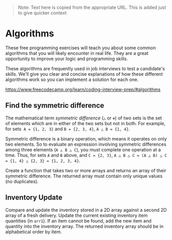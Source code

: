 > Note: Text here is copied from the appropriate URL.
> This is added just to give quicker context

# Algorithms

These free programming exercises will teach you about some common algorithms that you will likely encounter in real life.
They are a great opportunity to improve your logic and programming skills.

These algorithms are frequently used in job interviews to test a candidate's skills.
We'll give you clear and concise explanations of how these different algorithms work so you can implement a solution for each one.

https://www.freecodecamp.org/learn/coding-interview-prep/#algorithms

## Find the symmetric difference

The mathematical term _symmetric difference_ (`△` or `⊕`) of two sets is the set of elements which are in either of the two sets but not in both.
For example, for sets` A = {1, 2, 3}` and `B = {2, 3, 4}`, `A △ B = {1, 4}`.

Symmetric difference is a binary operation, which means it operates on only two elements.
So to evaluate an expression involving symmetric differences among three elements (`A △ B △ C`), you must complete one operation at a time.
Thus, for sets `A` and `B` above, and `C = {2, 3}`, `A △ B △ C = (A △ B) △ C = {1, 4} △ {2, 3} = {1, 2, 3, 4}`.

Create a function that takes two or more arrays and returns an array of their symmetric difference.
The returned array must contain only unique values (no duplicates).

## Inventory Update

Compare and update the inventory stored in a 2D array against a second 2D array of a fresh delivery.
Update the current existing inventory item quantities (in `arr1`).
If an item cannot be found, add the new item and quantity into the inventory array.
The returned inventory array should be in alphabetical order by item.
